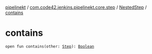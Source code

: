 [pipelinekt](../../index.md) / [com.code42.jenkins.pipelinekt.core.step](../index.md) / [NestedStep](index.md) / [contains](./contains.md)

# contains

`open fun contains(other: `[`Step`](../-step/index.md)`): `[`Boolean`](https://kotlinlang.org/api/latest/jvm/stdlib/kotlin/-boolean/index.html)